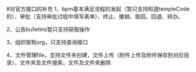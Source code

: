 #对官方接口的补充
1、bpm基本满足流程的发起（暂只支持知道templeCode的）、审批（支持审批过程中填写表单）、终止、撤销、取回、回退、转办。

2、公告bulletins暂只支持获取操作

3、组织架构org，只支持查询接口

4、文件管理file，支持文件夹创建，文件上传（附件上传及附件保存到对应目录），文件夹及文件搜索，文件及文件夹删除
